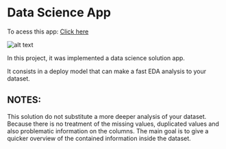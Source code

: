# Data Science App

To acess this app: [Click here](https://dataappsolution.herokuapp.com/)

![alt text](EDA+exploratory+data+analysis+python.jpg)

In this project, it was implemented a data science solution app.

It consists in a deploy model that can make a fast EDA analysis to your dataset. 

## NOTES:
This solution do not substitute a more deeper analysis of your dataset. Because there is no treatment of the missing values, duplicated values and also problematic information on the columns. The main goal is to give a quicker overview of the contained information inside the dataset.
